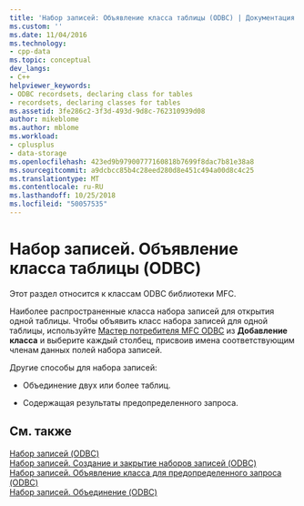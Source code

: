 ```yaml
---
title: 'Набор записей: Объявление класса таблицы (ODBC) | Документация Майкрософт'
ms.custom: ''
ms.date: 11/04/2016
ms.technology:
- cpp-data
ms.topic: conceptual
dev_langs:
- C++
helpviewer_keywords:
- ODBC recordsets, declaring class for tables
- recordsets, declaring classes for tables
ms.assetid: 3fe286c2-3f3d-493d-9d8c-762310939d08
author: mikeblome
ms.author: mblome
ms.workload:
- cplusplus
- data-storage
ms.openlocfilehash: 423ed9b97900777160818b7699f8dac7b81e38a8
ms.sourcegitcommit: a9dcbcc85b4c28eed280d8e451c494a00d8c4c25
ms.translationtype: MT
ms.contentlocale: ru-RU
ms.lasthandoff: 10/25/2018
ms.locfileid: "50057535"
---
```

# <a name="recordset-declaring-a-class-for-a-table-odbc"></a>Набор записей. Объявление класса таблицы (ODBC)

Этот раздел относится к классам ODBC библиотеки MFC.

Наиболее распространенные класса набора записей для открытия одной таблицы. Чтобы объявить класс набора записей для одной таблицы, используйте [Мастер потребителя MFC ODBC](../../mfc/reference/adding-an-mfc-odbc-consumer.md) из **Добавление класса** и выберите каждый столбец, присвоив имена соответствующим членам данных полей набора записей.

Другие способы для набора записей:

- Объединение двух или более таблиц.

- Содержащая результаты предопределенного запроса.

## <a name="see-also"></a>См. также

[Набор записей (ODBC)](../../data/odbc/recordset-odbc.md)<br/>
[Набор записей. Создание и закрытие наборов записей (ODBC)](../../data/odbc/recordset-creating-and-closing-recordsets-odbc.md)<br/>
[Набор записей. Объявление класса для предопределенного запроса (ODBC)](../../data/odbc/recordset-declaring-a-class-for-a-predefined-query-odbc.md)<br/>
[Набор записей. Объединение (ODBC)](../../data/odbc/recordset-performing-a-join-odbc.md)